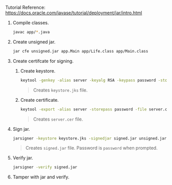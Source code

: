Tutorial Reference: https://docs.oracle.com/javase/tutorial/deployment/jar/intro.html

1. Compile classes.
    ```bash
    javac app/*.java
    ```

2. Create unsigned jar.
    ```bash
    jar cfe unsigned.jar app.Main app/Life.class app/Main.class
    ```

3. Create certifcate for signing.
    1. Create keystore.
        ```bash
        keytool -genkey -alias server -keyalg RSA -keypass password -storepass password -keystore keystore.jks
        ```
        > Creates `keystore.jks` file.
    2. Create certificate.
        ```bash
        keytool -export -alias server -storepass password -file server.cer -keystore keystore.jks
        ```
        > Creates `server.cer` file.

4. Sign jar.
    ```bash
    jarsigner -keystore keystore.jks -signedjar signed.jar unsigned.jar server
    ```
    > Creates `signed.jar` file.
    > Password is `password` when prompted.

5. Verify jar.
    ```bash
    jarsigner -verify signed.jar
    ```

6. Tamper with jar and verify.
